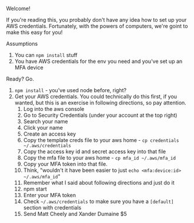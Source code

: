 Welcome!

If you're reading this, you probably don't have any idea how to set up your
AWS credentials. Fortunately, with the powers of computers, we're goint to make
this easy for you!

Assumptions
1. You can `npm install` stuff
2. You have AWS credentials for the env you need and you've set up an MFA device

Ready? Go.

1. `npm install` - you've used node before, right?
2. Get your AWS credentials. You could technically do this first, if you wanted,
but this is an exercise in following directions, so pay attention.
    1. Log into the aws console
    2. Go to Security Credentials (under your account
        at the top right)
    3. Search your name
    4. Click your name
    5. Create an access key
    6. Copy the template creds file to your aws home -
    `cp credentials ~/.aws/credentials`
    7. Copy the access key id and secret access key into that file
    8. Copy the mfa file to your aws home -
    `cp mfa_id ~/.aws/mfa_id`
    8. Copy your MFA token into that file.
    9. Think, "wouldn't it have been easier to just
    `echo <mfa:device:id> ~/.aws/mfa_id`"
    10. Remember what I said about following directions and just do it
    11. npm start
    12. Enter your MFA token
    13. Check `~/.aws/credentials` to make sure you have a `[default]` section
    with credentials
    14. Send Matt Cheely and Xander Dumaine $5
